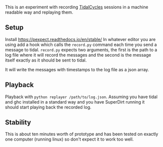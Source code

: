 This is an experiment with recording [TidalCycles](https://tidalcycles.org) sessions in a machine readable way and replaying them.

## Setup
Install https://pexpect.readthedocs.io/en/stable/
In whatever editor you are using add a hook which calls the `record.py` command each time you send a message to tidal. `record.py` expects two arguments, the first is the path to a log file where it will record the messages and the second is the message itself exactly as it should be sent to tidal.

It will write the messages with timestamps to the log file as a json array.

## Playback
Playback with `python replayer /path/to/log.json`. Assuming you have tidal and ghc installed in a standard way and you have SuperDirt running it should start playing back the recorded log.

## Stability
This is about ten minutes worth of prototype and has been tested on exactly one computer (running linux) so don't expect it to work too well.

